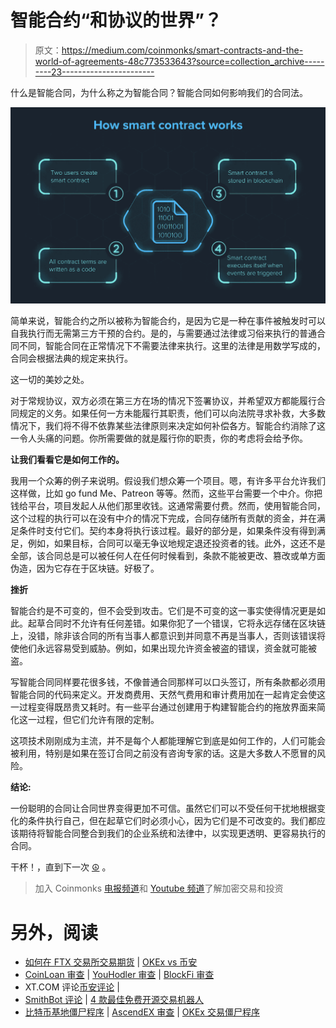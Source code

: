 # 智能合约“和协议的世界”？

> 原文：<https://medium.com/coinmonks/smart-contracts-and-the-world-of-agreements-48c773533643?source=collection_archive---------23----------------------->

什么是智能合同，为什么称之为智能合同？智能合同如何影响我们的合同法。

![](img/7226e8204f53d5a43460c48f3701c6b0.png)

简单来说，智能合约之所以被称为智能合约，是因为它是一种在事件被触发时可以自我执行而无需第三方干预的合约。是的，与需要通过法律或习俗来执行的普通合同不同，智能合同在正常情况下不需要法律来执行。这里的法律是用数学写成的，合同会根据法典的规定来执行。

这一切的美妙之处。

对于常规协议，双方必须在第三方在场的情况下签署协议，并希望双方都能履行合同规定的义务。如果任何一方未能履行其职责，他们可以向法院寻求补救，大多数情况下，我们将不得不依靠某些法律原则来决定如何补偿各方。智能合约消除了这一令人头痛的问题。你所需要做的就是履行你的职责，你的考虑将会给予你。

**让我们看看它是如何工作的。**

我用一个众筹的例子来说明。假设我们想众筹一个项目。嗯，有许多平台允许我们这样做，比如 go fund Me、Patreon 等等。然而，这些平台需要一个中介。你把钱给平台，项目发起人从他们那里收钱。这通常需要付费。然而，使用智能合同，这个过程的执行可以在没有中介的情况下完成，合同存储所有贡献的资金，并在满足条件时支付它们。契约本身将执行该过程。最好的部分是，如果条件没有得到满足，例如，如果目标，合同可以毫无争议地规定退还投资者的钱。此外，这还不是全部，该合同总是可以被任何人在任何时候看到，条款不能被更改、篡改或单方面伪造，因为它存在于区块链。好极了。

**挫折**

智能合约是不可变的，但不会受到攻击。它们是不可变的这一事实使得情况更是如此。起草合同时不允许有任何差错。如果你犯了一个错误，它将永远存储在区块链上，没错，除非该合同的所有当事人都意识到并同意不再是当事人，否则该错误将使他们永远容易受到威胁。例如，如果出现允许资金被盗的错误，资金就可能被盗。

写智能合同同样要花很多钱，不像普通合同那样可以口头签订，所有条款都必须用智能合同的代码来定义。开发商费用、天然气费用和审计费用加在一起肯定会使这一过程变得既昂贵又耗时。有一些平台通过创建用于构建智能合约的拖放界面来简化这一过程，但它们允许有限的定制。

这项技术刚刚成为主流，并不是每个人都能理解它到底是如何工作的，人们可能会被利用，特别是如果在签订合同之前没有咨询专家的话。这是大多数人不愿冒的风险。

**结论:**

一份聪明的合同让合同世界变得更加不可信。虽然它们可以不受任何干扰地根据变化的条件执行自己，但在起草它们时必须小心，因为它们是不可改变的。我们都应该期待将智能合同整合到我们的企业系统和法律中，以实现更透明、更容易执行的合同。

干杯！，直到下一次 [☮](https://fsymbols.com/signs/peace/) 。

> 加入 Coinmonks [电报频道](https://t.me/coincodecap)和 [Youtube 频道](https://www.youtube.com/c/coinmonks/videos)了解加密交易和投资

# 另外，阅读

*   [如何在 FTX 交易所交易期货](https://coincodecap.com/ftx-futures-trading) | [OKEx vs 币安](https://coincodecap.com/okex-vs-binance)
*   [CoinLoan 审查](https://coincodecap.com/coinloan-review) | [YouHodler 审查](/coinmonks/youhodler-4-easy-ways-to-make-money-98969b9689f2) | [BlockFi 审查](https://coincodecap.com/blockfi-review)
*   XT.COM 评论[币安评论](https://coincodecap.com/profittradingapp-for-binance) |
*   [SmithBot 评论](https://coincodecap.com/smithbot-review) | [4 款最佳免费开源交易机器人](https://coincodecap.com/free-open-source-trading-bots)
*   [比特币基地僵尸程序](/coinmonks/coinbase-bots-ac6359e897f3) | [AscendEX 审查](/coinmonks/ascendex-review-53e829cf75fa) | [OKEx 交易僵尸程序](/coinmonks/okex-trading-bots-234920f61e60)